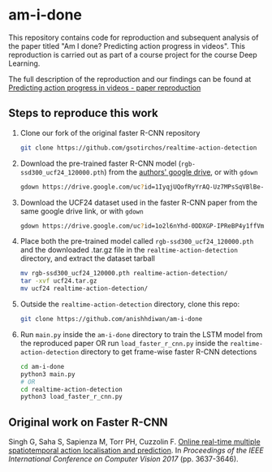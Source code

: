 # am-i-done
This repository contains code for reproduction and subsequent analysis of 
the paper titled "Am I done? Predicting action progress in videos". This 
reproduction is carried out as part of a course project for the course 
Deep Learning.

The full description of the reproduction and our findings can be found at 
[Predicting action progress in videos - paper 
reproduction](https://www.anishdiwan.com/post/action-progress-paper-reproduction)

## Steps to reproduce this work

1. Clone our fork of the original faster R-CNN repository
   ``` bash
   git clone https://github.com/gsotirchos/realtime-action-detection
   ```
2. Download the pre-trained faster R-CNN model 
   (`rgb-ssd300_ucf24_120000.pth`) from the [authors' google 
   drive](https://drive.google.com/drive/folders/1Z42S8fQt4Amp1HsqyBOoHBtgVKUzJuJ8), 
   or with `gdown`
   ``` bash
   gdown https://drive.google.com/uc?id=1IyqjUQofRyYrAQ-Uz7MPsSqVBlBe-Zk7
   ```
3. Download the UCF24 dataset used in the faster R-CNN paper from the same 
   google drive link, or with `gdown`
   ``` bash
   gdown https://drive.google.com/uc?id=1o2l6nYhd-0DDXGP-IPReBP4y1ffVmGSE
   ```
4. Place both the pre-trained model called `rgb-ssd300_ucf24_120000.pth` 
   and the downloaded .tar.gz file in the `realtime-action-detection` 
   directory, and extract the dataset tarball
   ``` bash
   mv rgb-ssd300_ucf24_120000.pth realtime-action-detection/
   tar -xvf ucf24.tar.gz
   mv ucf24 realtime-action-detection/
   ```
5. Outside the `realtime-action-detection` directory, clone this repo:
   ``` bash
   git clone https://github.com/anishhdiwan/am-i-done
   ```
6. Run `main.py` inside the `am-i-done` directory to train the LSTM model 
   from the reproduced paper OR run `load_faster_r_cnn.py` inside the 
   `realtime-action-detection` directory to get frame-wise faster R-CNN 
   detections
   ``` bash
   cd am-i-done
   python3 main.py
   # OR
   cd realtime-action-detection
   python3 load_faster_r_cnn.py
   ```



## Original work on Faster R-CNN

Singh G, Saha S, Sapienza M, Torr PH, Cuzzolin F. [Online real-time 
multiple spatiotemporal action localisation and 
prediction](https://github.com/gurkirt/realtime-action-detection). In 
_Proceedings of the IEEE International Conference on Computer Vision 2017_ 
(pp. 3637-3646).
